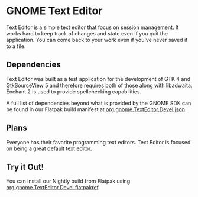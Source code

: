# GNOME Text Editor

Text Editor is a simple text editor that focus on session management.
It works hard to keep track of changes and state even if you quit the application.
You can come back to your work even if you've never saved it to a file.

## Dependencies

Text Editor was built as a test application for the development of GTK 4 and GtkSourceView 5 and therefore requires both of those along with libadwaita.
Enchant 2 is used to provide spellchecking capabilities.

A full list of dependencies beyond what is provided by the GNOME SDK can be found in our Flatpak build manifest at [org.gnome.TextEditor.Devel.json](https://gitlab.gnome.org/GNOME/gnome-text-editor/tree/master/org.gnome.TextEditor.Devel.json).

## Plans

Everyone has their favorite programming text editors.
Text Editor is focused on being a great default text editor.

## Try it Out!

You can install our Nightly build from Flatpak using [org.gnome.TextEditor.Devel.flatpakref](https://nightly.gnome.org/repo/appstream/org.gnome.TextEditor.Devel.flatpakref).
